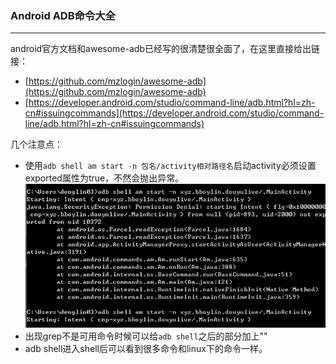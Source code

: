 ### Android ADB命令大全
---

android官方文档和awesome-adb已经写的很清楚很全面了，在这里直接给出链接：
* [https://github.com/mzlogin/awesome-adb](https://github.com/mzlogin/awesome-adb)
* [https://developer.android.com/studio/command-line/adb.html?hl=zh-cn#issuingcommands](https://developer.android.com/studio/command-line/adb.html?hl=zh-cn#issuingcommands)

几个注意点：
* 使用`adb shell am start -n 包名/activity相对路径名`启动activity必须设置exported属性为true，不然会抛出异常。
![](./adb_am.jpg)
* 出现grep不是可用命令时候可以给`adb shell`之后的部分加上""
* adb shell进入shell后可以看到很多命令和linux下的命令一样。